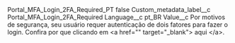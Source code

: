 <?xml version="1.0" encoding="UTF-8"?>
<CustomMetadata xmlns="http://soap.sforce.com/2006/04/metadata" xmlns:xsi="http://www.w3.org/2001/XMLSchema-instance" xmlns:xsd="http://www.w3.org/2001/XMLSchema">
    <label>Portal_MFA_Login_2FA_Required_PT</label>
    <protected>false</protected>
    <values>
        <field>Custom_metadata_label__c</field>
        <value xsi:type="xsd:string">Portal_MFA_Login_2FA_Required</value>
    </values>
    <values>
        <field>Language__c</field>
        <value xsi:type="xsd:string">pt_BR</value>
    </values>
    <values>
        <field>Value__c</field>
        <value xsi:type="xsd:string">Por motivos de segurança, seu usuário requer autenticação de dois fatores para fazer o login. Confira por que clicando em &lt;a href=&quot;&quot; target=&quot;_blank&quot;&gt; aqui &lt;/a&gt;.</value>
    </values>
</CustomMetadata>

